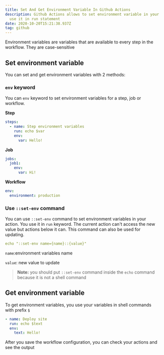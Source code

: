 ```yaml
---
title: Set And Get Environment Variable In Github Actions
description: Github Actions allows to set environment variable in your step and
  use it in run statement
date: 2020-10-20T15:21:38.937Z
tag: github
---
```

Environment variables are variables that are available to every step in the workflow. They are case-sensitive

## Set environment variable

You can set and get environment variables with 2 methods:

### `env` keyword

You can `env` keyword to set environment variables for a step, job or workflow.

**Step**

```yaml
steps:
  - name: Step environment variables
    run: echo $var
    env:
      var: Hello!
```

**Job**

```yaml
jobs:
  job1:
    env:
      var: Hi!
```

**Workflow**

```yaml
env:
  environment: production
```

### Use `::set-env` command

You can use `::set-env` command to set environment variables in your action. You use it in `run` keyword. The current action can't access the new value but actions below it can. This command can also be used for updating. 

```yaml
echo "::set-env name={name}::{value}"
```

`name`:environment variables name

`value`: new value to update

> **Note:** you should put `::set-env` command inside the `echo` command because it is not a shell command

## Get environment variable

To get environment variables, you use your variables in shell commands with prefix `$`

```yaml
- name: Deploy site
  run: echo $text
  env:
    text: Hello!
```

After you save the workflow configuration, you can check your actions and see the output